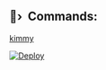

## 🦍›  Commands:

[kimmy](https://t.me/SOURCEVEGA)

[![Deploy](https://www.herokucdn.com/deploy/button.svg)](https://heroku.com/deploy?template=)
